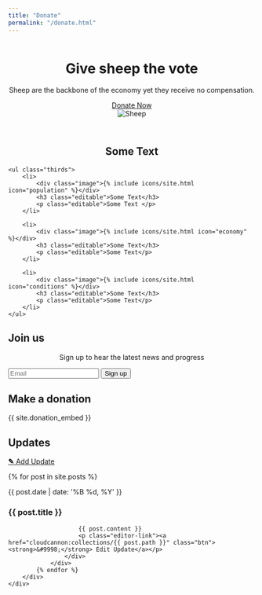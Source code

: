 ```yaml
---
title: "Donate"
permalink: "/donate.html"
---
```



<header>
	<div class="container">
		<div class="column">
			<div>
				<h1 class="editable">Give sheep the vote</h1>
				<p class="editable">Sheep are the backbone of the economy yet they receive no compensation.</p>
				<div class="button">
					<a href="#donate">Donate Now</a>
				</div>
			</div>
		</div>
		<div class="column">
			<img src="{{ site.baseurl }}/images/sheep.jpg" alt="Sheep">
		</div>
	</div>
</header>

<div class="container">
	<h2 class="editable" style="text-align: center;">Some Text</h2>

	<ul class="thirds">
		<li>
			<div class="image">{% include icons/site.html icon="population" %}</div>
			<h3 class="editable">Some Text</h3>
			<p class="editable">Some Text </p>
		</li>

		<li>
			<div class="image">{% include icons/site.html icon="economy" %}</div>
			<h3 class="editable">Some Text</h3>
			<p class="editable">Some Text</p>
		</li>

		<li>
			<div class="image">{% include icons/site.html icon="conditions" %}</div>
			<h3 class="editable">Some Text</h3>
			<p class="editable">Some Text</p>
		</li>
	</ul>
</div>

<!-- <div class="container">
	<div class="columns">
		<div>
			<img src="{{ site.baseurl }}/images/sheep2.jpg" alt="Sheep">
		</div>
		<div>
			<h2 class="editable">Our Mission</h2>

			<p class="editable">Some Text</p>
		</div>
	</div>
</div>

<div class="container">
	<hr>
	<blockquote>
		<p class="quote editable">The ultimate measure of a sheep is not where he stands in moments of comfort and convenience, but where he stands at times of challenge and controversy.</p>
		<div class="attribute">
			<p class="meta">
				<span class="image"><img class="editable" src="{{ site.baseurl }}/images/wooly.jpg" alt="Wooly"></span>
				<span class="author editable"><strong>Wooly McBaa</strong></span>
			</p>
		</div>
	</blockquote>
</div> -->

<div class="darker">
	<div class="container">
		<h2 class="editable">Join us</h2>
		<p class="editable" style="text-align: center;">Sign up to hear the latest news and progress </p>
		<form action="{{ site.newsletter_action }}" method="post">
			<input type="text" name="EMAIL" placeholder="Email">
			<input type="submit" value="Sign up"/>
		</form>
	</div>
</div>

<div class="container" id="donate">
	<h2 class="editable">Make a donation</h2>
	<div class="donate">
		{{ site.donation_embed }}
	</div>
</div>

<div class="darker">
	<div class="container">
		<h2 class="editable">Updates</h2>
		<p class="editor-link"><a href="cloudcannon:collections/_posts" class="btn"><strong>&#9998;</strong> Add Update</a></p>
		<div class="posts">
			{% for post in site.posts %}
				<div class="post">
					<div class="image" style="background-image: url({{ post.featured_image}})"></div>
					<div class="post-content">
						<p class="date">{{ post.date | date: '%B %d, %Y' }}</p>
						<h3>{{ post.title }}</h3>

						{{ post.content }}
						<p class="editor-link"><a href="cloudcannon:collections/{{ post.path }}" class="btn"><strong>&#9998;</strong> Edit Update</a></p>
					</div>
				</div>
			{% endfor %}
		</div>
	</div>
</div>
